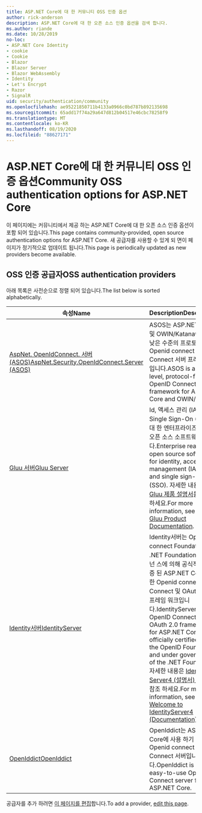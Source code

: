 ```yaml
---
title: ASP.NET Core에 대 한 커뮤니티 OSS 인증 옵션
author: rick-anderson
description: ASP.NET Core에 대 한 오픈 소스 인증 옵션을 검색 합니다.
ms.author: riande
ms.date: 10/28/2019
no-loc:
- ASP.NET Core Identity
- cookie
- Cookie
- Blazor
- Blazor Server
- Blazor WebAssembly
- Identity
- Let's Encrypt
- Razor
- SignalR
uid: security/authentication/community
ms.openlocfilehash: ae95221850711b4133a0966c0bd787b892135698
ms.sourcegitcommit: 65add17f74a29a647d812b04517e46cbc78258f9
ms.translationtype: MT
ms.contentlocale: ko-KR
ms.lasthandoff: 08/19/2020
ms.locfileid: "88627171"
---
```

# <a name="community-oss-authentication-options-for-aspnet-core"></a><span data-ttu-id="50fc0-103">ASP.NET Core에 대 한 커뮤니티 OSS 인증 옵션</span><span class="sxs-lookup"><span data-stu-id="50fc0-103">Community OSS authentication options for ASP.NET Core</span></span>

<span data-ttu-id="50fc0-104">이 페이지에는 커뮤니티에서 제공 하는 ASP.NET Core에 대 한 오픈 소스 인증 옵션이 포함 되어 있습니다.</span><span class="sxs-lookup"><span data-stu-id="50fc0-104">This page contains community-provided, open source authentication options for ASP.NET Core.</span></span> <span data-ttu-id="50fc0-105">새 공급자를 사용할 수 있게 되 면이 페이지가 정기적으로 업데이트 됩니다.</span><span class="sxs-lookup"><span data-stu-id="50fc0-105">This page is periodically updated as new providers become available.</span></span>

## <a name="oss-authentication-providers"></a><span data-ttu-id="50fc0-106">OSS 인증 공급자</span><span class="sxs-lookup"><span data-stu-id="50fc0-106">OSS authentication providers</span></span>

<span data-ttu-id="50fc0-107">아래 목록은 사전순으로 정렬 되어 있습니다.</span><span class="sxs-lookup"><span data-stu-id="50fc0-107">The list below is sorted alphabetically.</span></span>

| <span data-ttu-id="50fc0-108">속성</span><span class="sxs-lookup"><span data-stu-id="50fc0-108">Name</span></span> | <span data-ttu-id="50fc0-109">Description</span><span class="sxs-lookup"><span data-stu-id="50fc0-109">Description</span></span> |
| ---- | ----------- |
| [<span data-ttu-id="50fc0-110">AspNet. OpenIdConnect. 서버 (ASOS)</span><span class="sxs-lookup"><span data-stu-id="50fc0-110">AspNet.Security.OpenIdConnect.Server (ASOS)</span></span>](https://github.com/aspnet-contrib/AspNet.Security.OpenIdConnect.Server) | <span data-ttu-id="50fc0-111">ASOS는 ASP.NET Core 및 OWIN/Katana에 대 한 낮은 수준의 프로토콜 우선 Openid connect Connect 서버 프레임 워크입니다.</span><span class="sxs-lookup"><span data-stu-id="50fc0-111">ASOS is a low-level, protocol-first OpenID Connect server framework for ASP.NET Core and OWIN/Katana.</span></span> |
| [<span data-ttu-id="50fc0-112">Gluu 서버</span><span class="sxs-lookup"><span data-stu-id="50fc0-112">Gluu Server</span></span>](https://gluu.org/) | <span data-ttu-id="50fc0-113">Id, 액세스 관리 (IAM) 및 Single Sign-On (SSO)에 대 한 엔터프라이즈 준비, 오픈 소스 소프트웨어입니다.</span><span class="sxs-lookup"><span data-stu-id="50fc0-113">Enterprise ready, open source software for identity, access management (IAM), and single sign-on (SSO).</span></span> <span data-ttu-id="50fc0-114">자세한 내용은 [Gluu 제품 설명서](https://gluu.org/docs/)를 참조 하세요.</span><span class="sxs-lookup"><span data-stu-id="50fc0-114">For more information, see the [Gluu Product Documentation](https://gluu.org/docs/).</span></span> |
| [<span data-ttu-id="50fc0-115">Identity서버</span><span class="sxs-lookup"><span data-stu-id="50fc0-115">IdentityServer</span></span>](https://identityserver.io/) | <span data-ttu-id="50fc0-116">Identity서버는 Openid connect Foundation 및 .NET Foundation의 거 버 넌 스에 의해 공식적으로 인증 된 ASP.NET Core에 대 한 Openid connect Connect 및 OAuth 2.0 프레임 워크입니다.</span><span class="sxs-lookup"><span data-stu-id="50fc0-116">IdentityServer is an OpenID Connect and OAuth 2.0 framework for ASP.NET Core, officially certified by the OpenID Foundation and under governance of the .NET Foundation.</span></span> <span data-ttu-id="50fc0-117">자세한 내용은 [ Identity Server4 (설명서) 시작](https://identityserver4.readthedocs.io/en/latest/)을 참조 하세요.</span><span class="sxs-lookup"><span data-stu-id="50fc0-117">For more information, see [Welcome to IdentityServer4 (Documentation)](https://identityserver4.readthedocs.io/en/latest/).</span></span> |
| [<span data-ttu-id="50fc0-118">OpenIddict</span><span class="sxs-lookup"><span data-stu-id="50fc0-118">OpenIddict</span></span>](https://github.com/openiddict/openiddict-core) | <span data-ttu-id="50fc0-119">OpenIddict는 ASP.NET Core에 사용 하기 쉬운 Openid connect Connect 서버입니다.</span><span class="sxs-lookup"><span data-stu-id="50fc0-119">OpenIddict is an easy-to-use OpenID Connect server for ASP.NET Core.</span></span> |

<span data-ttu-id="50fc0-120">공급자를 추가 하려면 [이 페이지를 편집](https://github.com/login?return_to=https%3A%2F%2Fgithub.com%2Faspnet%2FDocs%2Fedit%2Fmaster%2Faspnetcore%2Fsecurity%2Fauthentication%2Fcommunity.md)합니다.</span><span class="sxs-lookup"><span data-stu-id="50fc0-120">To add a provider, [edit this page](https://github.com/login?return_to=https%3A%2F%2Fgithub.com%2Faspnet%2FDocs%2Fedit%2Fmaster%2Faspnetcore%2Fsecurity%2Fauthentication%2Fcommunity.md).</span></span>
